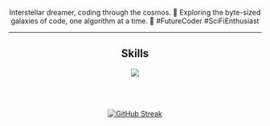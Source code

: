 <p align="center">
  Interstellar dreamer, coding through the cosmos. 🚀 Exploring the byte-sized galaxies of code, one algorithm at a time. 🌌 #FutureCoder #SciFiEnthusiast
</p>

---

<!--
[![My Skills](https://skillicons.dev/icons?i=js,html,css,androidstudio,c,cs,discord,figma,git,github,ai,java,kotlin,linkedin,mysql,nodejs,ps,php,postman,pr,py,react,stackoverflow,twitter,visualstudio,vscode,wordpress&perline=15)](https://skillicons.dev)
-->

<div align="center">
  <h2>Skills</h2>
  <a href="https://github.com/ayeshanweerasuriya">
    <img src="https://skillicons.dev/icons?i=js,html,css,androidstudio,c,cs,discord,figma,git,github,ai,java,kotlin,linkedin,mysql,nodejs,ps,php,postman,pr,py,react,stackoverflow,twitter,visualstudio,vscode,wordpress" />
  </a>
</div>

<br>
<br>
<br>

<p align="center">
<a href="https://github.com/ayeshanweerasuriya"><img src="https://github-readme-streak-stats.herokuapp.com?user=ayeshanweerasuriya&theme=dark&border_radius=4&mode=weekly" alt="GitHub Streak" /></a>
</p>
